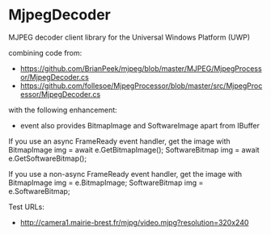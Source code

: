 # MjpegDecoder
MJPEG decoder client library for the Universal Windows Platform (UWP)

combining code from:
* https://github.com/BrianPeek/mjpeg/blob/master/MJPEG/MjpegProcessor/MjpegDecoder.cs
* https://github.com/follesoe/MjpegProcessor/blob/master/src/MjpegProcessor/MjpegDecoder.cs

with the following enhancement:
* event also provides BitmapImage and SoftwareImage apart from IBuffer

If you use an async FrameReady event handler, get the image with
BitmapImage img = await e.GetBitmapImage();
SoftwareBitmap img = await e.GetSoftwareBitmap();

If you use a non-async FrameReady event handler, get the image with
BitmapImage img = e.BitmapImage;
SoftwareBitmap img = e.SoftwareBitmap;

Test URLs:
* http://camera1.mairie-brest.fr/mjpg/video.mjpg?resolution=320x240